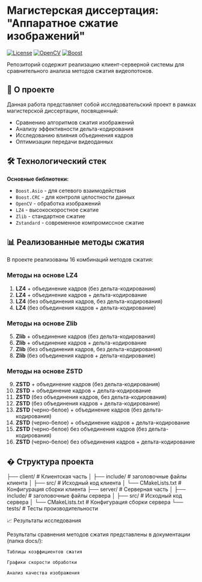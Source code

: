 # Магистерская диссертация: "Аппаратное сжатие изображений"

[![License](https://img.shields.io/badge/license-MIT-blue.svg)](LICENSE)
[![OpenCV](https://img.shields.io/badge/OpenCV-4.5+-green.svg)](https://opencv.org)
[![Boost](https://img.shields.io/badge/Boost-1.75+-yellow.svg)](https://www.boost.org)

Репозиторий содержит реализацию клиент-серверной системы для сравнительного анализа методов сжатия видеопотоков.

## 📌 О проекте

Данная работа представляет собой исследовательский проект в рамках магистерской диссертации, посвященный:
- Сравнению алгоритмов сжатия изображений
- Анализу эффективности дельта-кодирования
- Исследованию влияния объединения кадров
- Оптимизации передачи видеоданных

## 🛠 Технологический стек

**Основные библиотеки:**
- `Boost.Asio` - для сетевого взаимодействия
- `Boost.CRC` - для контроля целостности данных
- `OpenCV` - обработка изображений
- `LZ4` - высокоскоростное сжатие
- `Zlib` - стандартное сжатие
- `Zstandard` - современное компромиссное сжатие

## 📊 Реализованные методы сжатия

В проекте реализованы 16 комбинаций методов сжатия:

### Методы на основе LZ4
1. **LZ4** + объединение кадров (без дельта-кодирования)
2. **LZ4** + объединение кадров + дельта-кодирование
3. **LZ4** (без объединения кадров, без дельта-кодирования)
4. **LZ4** (без объединения кадров + дельта-кодирование)

### Методы на основе Zlib
5. **Zlib** + объединение кадров (без дельта-кодирования)
6. **Zlib** + объединение кадров + дельта-кодирование
7. **Zlib** (без объединения кадров, без дельта-кодирования)
8. **Zlib** (без объединения кадров + дельта-кодирование)

### Методы на основе ZSTD
9. **ZSTD** + объединение кадров (без дельта-кодирования)
10. **ZSTD** + объединение кадров + дельта-кодирование
11. **ZSTD** (без объединения кадров, без дельта-кодирования)
12. **ZSTD** (без объединения кадров + дельта-кодирование)
13. **ZSTD** (черно-белое) + объединение кадров (без дельта-кодирования)
14. **ZSTD** (черно-белое) + объединение кадров + дельта-кодирование
15. **ZSTD** (черно-белое) без объединения кадров (без дельта-кодирования)
16. **ZSTD** (черно-белое) без объединения кадров + дельта-кодирование

## � Структура проекта
├── client/ # Клиентская часть
│ ├── include/ # заголовочные файлы клиента
│ ├── src/ # Исходный код клиента
│ └── CMakeLists.txt # Конфигурация сборки клиента
├── server/ # Серверная часть
│ ├── include/ # заголовочные файлы сервера
│ ├── src/ # Исходный код сервера
│ └── CMakeLists.txt # Конфигурация сборки сервера
└── tests/ # Тесты производительности

📈 Результаты исследования

Результаты сравнения методов сжатия представлены в документации (папка docs/):

    Таблицы коэффициентов сжатия

    Графики скорости обработки

    Анализ качества изображения
